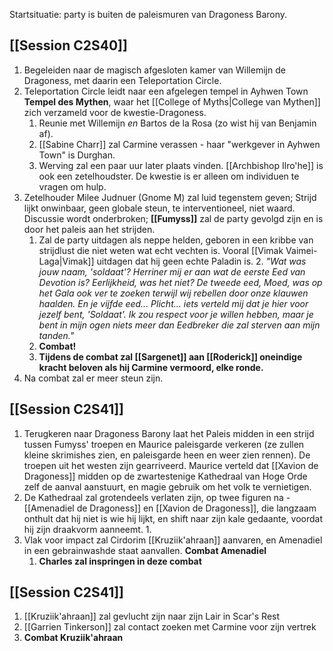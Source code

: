 Startsituatie: party is buiten de paleismuren van Dragoness Barony.
## [[Session C2S40]]
1. Begeleiden naar de magisch afgesloten kamer van Willemijn de Dragoness, met daarin een Teleportation Circle.
3. Teleportation Circle leidt naar een afgelegen tempel in Ayhwen Town **Tempel des Mythen**, waar het [[College of Myths|College van Mythen]] zich verzameld voor de kwestie-Dragoness.
	1. Reunie met Willemijn *en* Bartos de la Rosa (zo wist hij van Benjamin af).
	2. [[Sabine Charr]] zal Carmine verassen - haar "werkgever in Ayhwen Town" is Durghan.
	3. Werving zal een paar uur later plaats vinden. [[Archbishop Ilro'he]] is ook een zetelhoudster. De kwestie is er alleen om individuen te vragen om hulp.
4. Zetelhouder Milee Judnuer (Gnome M) zal luid tegenstem geven; Strijd lijkt onwinbaar, geen globale steun, te interventioneel, niet waard. Discussie wordt onderbroken; **[[Fumyss]]** zal de party gevolgd zijn en is door het paleis aan het strijden. 
	1. Zal de party uitdagen als neppe helden, geboren in een kribbe van strijdlust die niet weten wat echt vechten is. Vooral [[Vimak Vaimei-Laga|Vimak]] uitdagen dat hij geen echte Paladin is. 
		2. *"Wat was jouw naam, 'soldaat'? Herriner mij er aan wat de eerste Eed van Devotion is? Eerlijkheid, was het niet? De tweede eed, Moed, was op het Gala ook ver te zoeken terwijl wij rebellen door onze klauwen haalden. En je vijfde eed... Plicht... iets verteld mij dat je hier voor jezelf bent, 'Soldaat'. Ik zou respect voor je willen hebben, maar je bent in mijn ogen niets meer dan Eedbreker die zal sterven aan mijn tanden."*
	2. **Combat!**
	3. **Tijdens de combat zal [[Sargenet]] aan [[Roderick]] oneindige kracht beloven als hij Carmine vermoord, elke ronde.**
6. Na combat zal er meer steun zijn.
## [[Session C2S41]]
1. Terugkeren naar Dragoness Barony laat het Paleis midden in een strijd tussen Fumyss' troepen en Maurice paleisgarde verkeren (ze zullen kleine skrimishes zien, en paleisgarde heen en weer zien rennen). De troepen uit het westen zijn gearriveerd. Maurice verteld dat [[Xavion de Dragoness]] midden op de zwartestenige Kathedraal van Hoge Orde zelf de aanval aanstuurt, en magie gebruik om het volk te vernietigen.
2. De Kathedraal zal grotendeels verlaten zijn, op twee figuren na - [[Amenadiel de Dragoness]] en [[Xavion de Dragoness]], die langzaam onthult dat hij niet is wie hij lijkt, en shift naar zijn kale gedaante, voordat hij zijn draakvorm aanneemt. 
	1. 
3. Vlak voor impact zal Cirdorim [[Kruziik'ahraan]] aanvaren, en Amenadiel in een gebrainwashde staat aanvallen. **Combat Amenadiel**
	1. **Charles zal inspringen in deze combat**
## [[Session C2S41]]
1. [[Kruziik'ahraan]] zal gevlucht zijn naar zijn Lair in Scar's Rest
2. [[Garrien Tinkerson]] zal contact zoeken met Carmine voor zijn vertrek
3. **Combat Kruziik'ahraan**